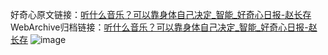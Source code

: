 好奇心原文链接：[听什么音乐？可以靠身体自己决定_智能_好奇心日报-赵长存](https://www.qdaily.com/articles/7579.html)
WebArchive归档链接：[听什么音乐？可以靠身体自己决定_智能_好奇心日报-赵长存](http://web.archive.org/web/20160608205933/http://www.qdaily.com:80/articles/7579.html)
![image](http://ww3.sinaimg.cn/large/007d5XDply1g3wjki7d8ej30u03784qp)